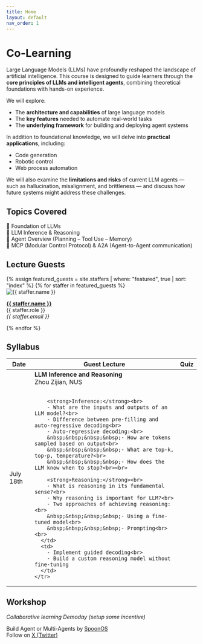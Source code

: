 ```yaml
---
title: Home
layout: default
nav_order: 1
---
```


# Co-Learning


Large Language Models (LLMs) have profoundly reshaped the landscape of artificial intelligence. This course is designed to guide learners through the **core principles of LLMs and intelligent agents**, combining theoretical foundations with hands-on experience.

We will explore:
- The **architecture and capabilities** of large language models
- The **key features** needed to automate real-world tasks
- The **underlying framework** for building and deploying agent systems

In addition to foundational knowledge, we will delve into **practical applications**, including:
- Code generation
- Robotic control
- Web process automation

We will also examine the **limitations and risks** of current LLM agents — such as hallucination, misalignment, and brittleness — and discuss how future systems might address these challenges.


## Topics Covered

 🔹 Foundation of LLMs  
 🔹 LLM Inference & Reasoning          
 🔹 Agent Overview (Planning – Tool Use – Memory)       
 🔹 MCP (Modular Control Protocol) & A2A (Agent-to-Agent communication)


## Lecture Guests

<div class="staff-grid">
{% assign featured_guests = site.staffers | where: "featured", true | sort: "index" %}
{% for staffer in featured_guests %}
  <div class="staff-card">
    <img src="{{ staffer.picture }}" alt="{{ staffer.name }}" />
    <p>
      <strong><a href="{{ staffer.external_url }}" target="_blank">{{ staffer.name }}</a></strong><br>
      {{ staffer.role }}<br>
      <em>{{ staffer.email }}</em>
    </p>
  </div>
{% endfor %}
</div>

## Syllabus

<table>
  <thead>
    <tr>
      <th>Date</th>
      <th>Guest Lecture</th>
      <th>Quiz</th>
    </tr>
  </thead>
  <tbody>
    <tr>
      <td>July 18th</td>
      <td>
        <strong>LLM Inference and Reasoning</strong><br>
        Zhou Zijian, NUS<br><br>

        <strong>Inference:</strong><br>
        - What are the inputs and outputs of an LLM model?<br>
        - Difference between pre-filling and auto-regressive decoding<br>
        - Auto-regressive decoding:<br>
        &nbsp;&nbsp;&nbsp;&nbsp;- How are tokens sampled based on output<br>
        &nbsp;&nbsp;&nbsp;&nbsp;- What are top-k, top-p, temperature?<br>
        &nbsp;&nbsp;&nbsp;&nbsp;- How does the LLM know when to stop?<br><br>

        <strong>Reasoning:</strong><br>
        - What is reasoning in its fundamental sense?<br>
        - Why reasoning is important for LLM?<br>
        - Two approaches of achieving reasoning:<br>
        &nbsp;&nbsp;&nbsp;&nbsp;- Using a fine-tuned model<br>
        &nbsp;&nbsp;&nbsp;&nbsp;- Prompting<br><br>
      </td>
      <td>
        - Implement guided decoding<br>
        - Build a custom reasoning model without fine-tuning
      </td>
    </tr>
  </tbody>
</table>

## Workshop

*Collaborative learning Demoday (setup some incentive)*

Build Agent or Multi-Agents by [SpoonOS](spoonai.io)  
Follow on [X (Twitter)](https://x.com/SpoonOS_ai)

